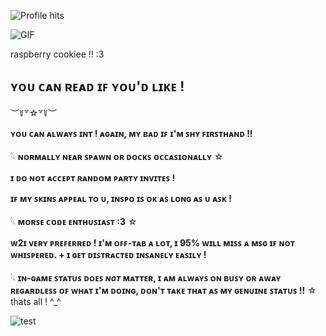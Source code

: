 ![Profile hits](https://komarev.com/ghpvc/?username=lxminaryy&color=dd395c&style=for-the-badge&label=devil%20fruits%20eaten%20☆)


![GIF](https://static.wikia.nocookie.net/cookierunkingdom/images/b/b8/Cookie0524-personal1.gif/revision/latest?cb=20220218010706)

raspberry cookiee !! :3

ʏᴏᴜ ᴄᴀɴ ʀᴇᴀᴅ ɪꜰ ʏᴏᴜ'ᴅ ʟɪᴋᴇ !
-------------------------------------------
︶꒦꒷☆꒷꒦︶

**ʏᴏᴜ ᴄᴀɴ ᴀʟᴡᴀʏꜱ ɪɴᴛ ! ᴀɢᴀɪɴ, ᴍʏ ʙᴀᴅ ɪꜰ ɪ'ᴍ ꜱʜʏ ꜰɪʀꜱᴛʜᴀɴᴅ !!**

𓆩 **ɴᴏʀᴍᴀʟʟʏ ɴᴇᴀʀ ꜱᴘᴀᴡɴ ᴏʀ ᴅᴏᴄᴋꜱ ᴏᴄᴄᴀꜱɪᴏɴᴀʟʟʏ** ☆

**ɪ ᴅᴏ ɴᴏᴛ ᴀᴄᴄᴇᴘᴛ ʀᴀɴᴅᴏᴍ ᴘᴀʀᴛʏ ɪɴᴠɪᴛᴇꜱ !**

**ɪꜰ ᴍʏ ꜱᴋɪɴꜱ ᴀᴘᴘᴇᴀʟ ᴛᴏ ᴜ, ɪɴꜱᴘᴏ ɪꜱ ᴏᴋ ᴀꜱ ʟᴏɴɢ ᴀꜱ ᴜ ᴀꜱᴋ !**

𓆩 **ᴍᴏʀꜱᴇ ᴄᴏᴅᴇ ᴇɴᴛʜᴜꜱɪᴀꜱᴛ :3** ☆

**ᴡ2ɪ ᴠᴇʀʏ ᴘʀᴇꜰᴇʀʀᴇᴅ ! ɪ'ᴍ ᴏꜰꜰ-ᴛᴀʙ ᴀ ʟᴏᴛ, ɪ 95% ᴡɪʟʟ ᴍɪꜱꜱ ᴀ ᴍꜱɢ ɪꜰ ɴᴏᴛ ᴡʜɪꜱᴘᴇʀᴇᴅ.  +  ɪ ɢᴇᴛ ᴅɪꜱᴛʀᴀᴄᴛᴇᴅ ɪɴꜱᴀɴᴇʟʏ ᴇᴀꜱɪʟʏ !**

𓆩 **ɪɴ-ɢᴀᴍᴇ ꜱᴛᴀᴛᴜꜱ ᴅᴏᴇꜱ *ɴᴏᴛ* ᴍᴀᴛᴛᴇʀ, ɪ ᴀᴍ ᴀʟᴡᴀʏꜱ ᴏɴ ʙᴜꜱʏ ᴏʀ ᴀᴡᴀʏ ʀᴇɢᴀʀᴅʟᴇꜱꜱ ᴏꜰ ᴡʜᴀᴛ ɪ'ᴍ ᴅᴏɪɴɢ, ᴅᴏɴ'ᴛ ᴛᴀᴋᴇ ᴛʜᴀᴛ ᴀꜱ ᴍʏ ɢᴇɴᴜɪɴᴇ ꜱᴛᴀᴛᴜꜱ !!** ☆
thats all ! ^_^

![test](https://static.wikia.nocookie.net/cookierunkingdom/images/6/64/Cookie0524-personal2.gif/revision/latest?cb=20220218010708)
